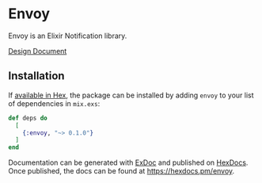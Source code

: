 # Envoy

Envoy is an Elixir Notification library.

[Design Document](https://docs.google.com/document/d/1yZIJgjVyMvCNAJQHU3zQuxBU_5hoH3LNZ9w_suvg1qU/edit?usp=sharing)

## Installation

If [available in Hex](https://hex.pm/docs/publish), the package can be installed
by adding `envoy` to your list of dependencies in `mix.exs`:

```elixir
def deps do
  [
    {:envoy, "~> 0.1.0"}
  ]
end
```

Documentation can be generated with [ExDoc](https://github.com/elixir-lang/ex_doc)
and published on [HexDocs](https://hexdocs.pm). Once published, the docs can
be found at <https://hexdocs.pm/envoy>.
